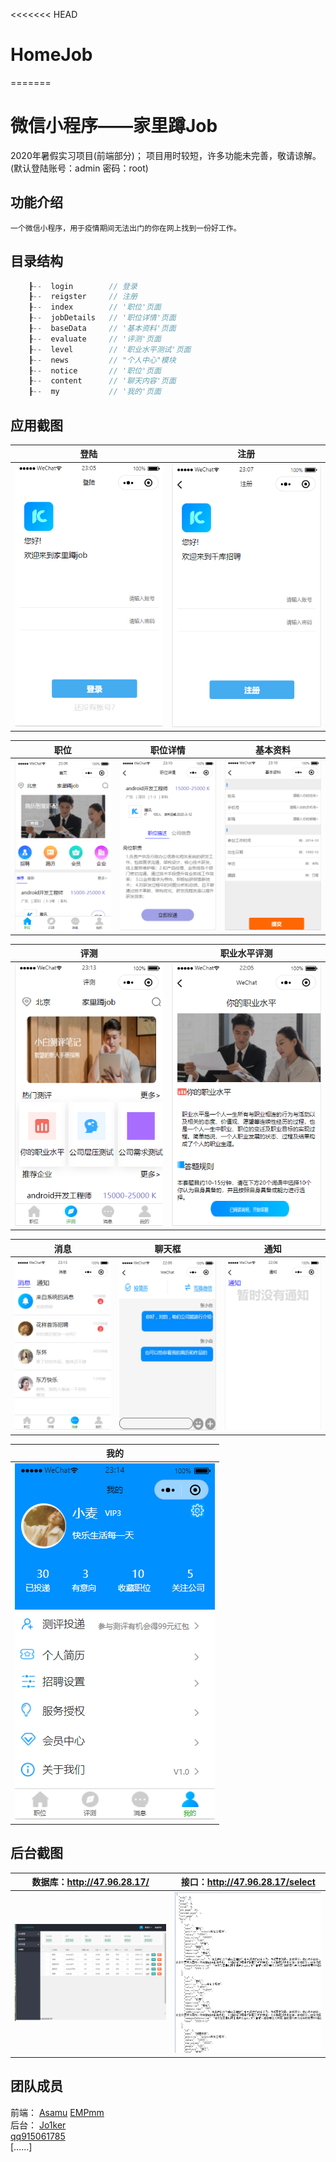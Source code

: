 <<<<<<< HEAD
# HomeJob
=======
# 微信小程序——家里蹲Job
2020年暑假实习项目(前端部分)；
  项目用时较短，许多功能未完善，敬请谅解。(默认登陆账号：admin  密码：root)

## 功能介绍
    一个微信小程序，用于疫情期间无法出门的你在网上找到一份好工作。

## 目录结构
```c
    ┠--  login        // 登录
    ┠--  reigster     // 注册
    ┠--  index        // '职位'页面
    ┠--  jobDetails   // '职位详情'页面
    ┠--  baseData     // '基本资料'页面
    ┠--  evaluate     // '评测'页面
    ┠--  level        // '职业水平测试'页面
    ┠--  news         // "个人中心"模块
    ┠--  notice       // '职位'页面
    ┠--  content      // '聊天内容'页面
    ┠--  my           // '我的'页面


```

## 应用截图
|登陆|注册|
|:---:|:---:|
|![image](https://github.com/AsamuQ/HomeJob/blob/master/ScreenShot/login.png)|![image](https://github.com/AsamuQ/HomeJob/blob/master/ScreenShot/register.png)|

|职位|职位详情|基本资料|
|:---:|:---:|:---:|
|![image](https://github.com/AsamuQ/HomeJob/blob/master/ScreenShot/position.png)|![image](https://github.com/AsamuQ/HomeJob/blob/master/ScreenShot/detail.png)|![image](https://github.com/AsamuQ/HomeJob/blob/master/ScreenShot/baseData.png)

|评测|职业水平评测|
|:---:|:---:|
|![image](https://github.com/AsamuQ/HomeJob/blob/master/ScreenShot/evaluate.png)|![image](https://github.com/AsamuQ/HomeJob/blob/master/ScreenShot/level.png)

|消息|聊天框|通知|
|:---:|:---:|:---:|
|![image](https://github.com/AsamuQ/HomeJob/blob/master/ScreenShot/news.png)|![image](https://github.com/AsamuQ/HomeJob/blob/master/ScreenShot/chat.png)|![image](https://github.com/AsamuQ/HomeJob/blob/master/ScreenShot/notice.png)

|我的|
|:---:|
|![image](https://github.com/AsamuQ/HomeJob/blob/master/ScreenShot/my.png)|

## 后台截图
|数据库：http://47.96.28.17/|接口：http://47.96.28.17/select|
|:---:|:---:|
|![image](https://github.com/AsamuQ/HomeJob/blob/master/ScreenShot/database.png)|![image](https://github.com/AsamuQ/HomeJob/blob/master/ScreenShot/json.png)|

## 团队成员
前端：
[Asamu](https://github.com/AsamuQ) 
[EMPmm](https://github.com/EMPmm)   
后台：
[Jo1ker](https://github.com/Jo1ker)    
[qq915061785](https://github.com/qq915061785)   
[……]